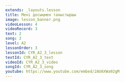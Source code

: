 ```yaml
---
extends: _layouts.lesson
title: Мені досыңмен таныстыршы
image: lesson_banner.png
videoLesson: 4
videoRecord: 3
text: 2
song: 2
level: A2
lessonOrder: 3
lessonId: CYR_A2_3_lesson
textId: CYR_A2_3_text
videoId: CYR_A2_3_video
songId: CYR_A2_3_song
youtube: https://www.youtube.com/embed/2AU6XWa92gM
---
```

